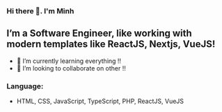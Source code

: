 ### Hi there 👋. I'm Minh
## I’m a Software Engineer, like working with modern templates like ReactJS, Nextjs, VueJS!
- 🌱 I’m currently learning everything !!
- 👯 I’m looking to collaborate on other !!
### Language:
- HTML, CSS, JavaScript, TypeScript, PHP, ReactJS, VueJS
